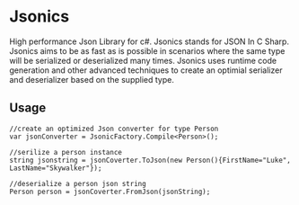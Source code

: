 # Jsonics
High performance Json Library for c#. Jsonics stands for JSON In C Sharp. Jsonics aims to be as fast as is possible in scenarios where the same type will be serialized or deserialized many times. Jsonics uses runtime code generation and other advanced techniques to create an optimial serializer and deserializer based on the supplied type.

## Usage
    //create an optimized Json converter for type Person
    var jsonConverter = JsonicFactory.Compile<Person>();
    
    //serilize a person instance
    string jsonstring = jsonCoverter.ToJson(new Person(){FirstName="Luke", LastName="Skywalker"});
    
    //deserialize a person json string
    Person person = jsonCoverter.FromJson(jsonString);



